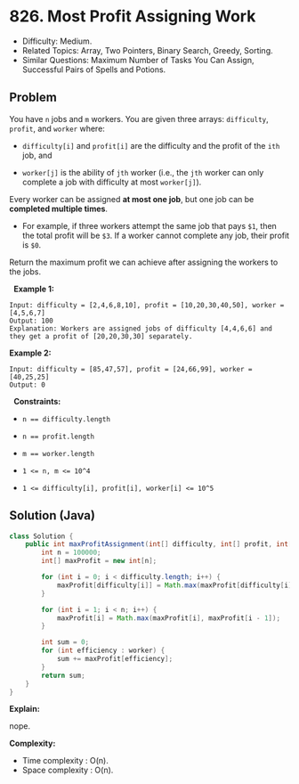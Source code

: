# 826. Most Profit Assigning Work

- Difficulty: Medium.
- Related Topics: Array, Two Pointers, Binary Search, Greedy, Sorting.
- Similar Questions: Maximum Number of Tasks You Can Assign, Successful Pairs of Spells and Potions.

## Problem

You have ```n``` jobs and ```m``` workers. You are given three arrays: ```difficulty```, ```profit```, and ```worker``` where:


	
- ```difficulty[i]``` and ```profit[i]``` are the difficulty and the profit of the ```ith``` job, and
	
- ```worker[j]``` is the ability of ```jth``` worker (i.e., the ```jth``` worker can only complete a job with difficulty at most ```worker[j]```).


Every worker can be assigned **at most one job**, but one job can be **completed multiple times**.


	
- For example, if three workers attempt the same job that pays ```$1```, then the total profit will be ```$3```. If a worker cannot complete any job, their profit is ```$0```.


Return the maximum profit we can achieve after assigning the workers to the jobs.

 
**Example 1:**

```
Input: difficulty = [2,4,6,8,10], profit = [10,20,30,40,50], worker = [4,5,6,7]
Output: 100
Explanation: Workers are assigned jobs of difficulty [4,4,6,6] and they get a profit of [20,20,30,30] separately.
```

**Example 2:**

```
Input: difficulty = [85,47,57], profit = [24,66,99], worker = [40,25,25]
Output: 0
```

 
**Constraints:**


	
- ```n == difficulty.length```
	
- ```n == profit.length```
	
- ```m == worker.length```
	
- ```1 <= n, m <= 10^4```
	
- ```1 <= difficulty[i], profit[i], worker[i] <= 10^5```



## Solution (Java)

```java
class Solution {
    public int maxProfitAssignment(int[] difficulty, int[] profit, int[] worker) {
        int n = 100000;
        int[] maxProfit = new int[n];

        for (int i = 0; i < difficulty.length; i++) {
            maxProfit[difficulty[i]] = Math.max(maxProfit[difficulty[i]], profit[i]);
        }

        for (int i = 1; i < n; i++) {
            maxProfit[i] = Math.max(maxProfit[i], maxProfit[i - 1]);
        }

        int sum = 0;
        for (int efficiency : worker) {
            sum += maxProfit[efficiency];
        }
        return sum;
    }
}
```

**Explain:**

nope.

**Complexity:**

* Time complexity : O(n).
* Space complexity : O(n).

